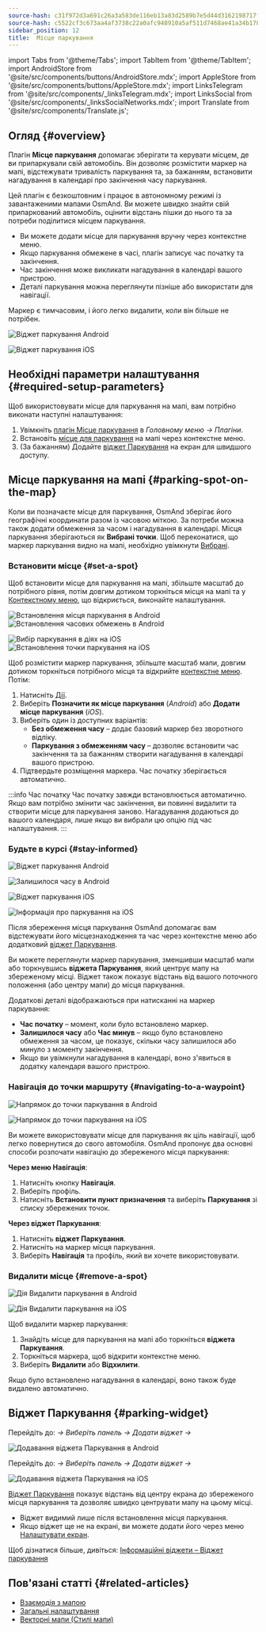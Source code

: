 ```yaml
---
source-hash: c31f972d3a691c26a3a583de116eb13a83d2589b7e5d44d3162198717f9b326f
source-hash: c5522cf3c673aa4af3738c22a0afc948910a5af511d7468ae41a34b1784474ea
sidebar_position: 12
title:  Місце паркування
---
```

import Tabs from '@theme/Tabs';
import TabItem from '@theme/TabItem';
import AndroidStore from '@site/src/components/buttons/AndroidStore.mdx';
import AppleStore from '@site/src/components/buttons/AppleStore.mdx';
import LinksTelegram from '@site/src/components/_linksTelegram.mdx';
import LinksSocial from '@site/src/components/_linksSocialNetworks.mdx';
import Translate from '@site/src/components/Translate.js';



## Огляд {#overview}

Плагін **Місце паркування** допомагає зберігати та керувати місцем, де ви припаркували свій автомобіль. Він дозволяє розмістити маркер на мапі, відстежувати тривалість паркування та, за бажанням, встановити нагадування в календарі про закінчення часу паркування.

Цей плагін є безкоштовним і працює в автономному режимі із завантаженими мапами OsmAnd. Ви можете швидко знайти свій припаркований автомобіль, оцінити відстань пішки до нього та за потреби поділитися місцем паркування.

- Ви можете додати місце для паркування вручну через контекстне меню.
- Якщо паркування обмежене в часі, плагін записує час початку та закінчення.
- Час закінчення може викликати нагадування в календарі вашого пристрою.
- Деталі паркування можна переглянути пізніше або використати для навігації.

Маркер є тимчасовим, і його легко видалити, коли він більше не потрібен.

<Tabs groupId="operating-systems" queryString="current-os">

<TabItem value="android" label="Android">

![Віджет паркування Android](@site/static/img/plugins/parking/parking_widget_android.png)

</TabItem>

<TabItem value="ios" label="iOS">

![Віджет паркування iOS](@site/static/img/plugins/parking/parking_widget_ios.png)

</TabItem>

</Tabs>


## Необхідні параметри налаштування {#required-setup-parameters}

Щоб використовувати місце для паркування на мапі, вам потрібно виконати наступні налаштування:

1. Увімкніть [плагін Місце паркування](../plugins/index.md#enable--disable) в *Головному меню → Плагіни*.
2. Встановіть [місце для паркування](#set-a-spot) на мапі через контекстне меню.
3. (За бажанням) Додайте [віджет Паркування](#parking-widget) на екран для швидшого доступу.


## Місце паркування на мапі {#parking-spot-on-the-map}

Коли ви позначаєте місце для паркування, OsmAnd зберігає його географічні координати разом із часовою міткою. За потреби можна також додати обмеження за часом і нагадування в календарі. Місця паркування зберігаються як **Вибрані точки**. Щоб переконатися, що маркер паркування видно на мапі, необхідно увімкнути [Вибрані](../personal/favorites.md).


### Встановити місце {#set-a-spot}

Щоб встановити місце для паркування на мапі, збільште масштаб до потрібного рівня, потім довгим дотиком торкніться місця на мапі та у [Контекстному меню](../map/map-context-menu.md), що відкриється, виконайте налаштування.

<Tabs groupId="operating-systems" queryString="current-os">

<TabItem value="android" label="Android">

![Встановлення місця паркування в Android](@site/static/img/plugins/parking/and_set_p_point_limit.png) ![Встановлення часових обмежень в Android](@site/static/img/plugins/parking/and_set_p_point4_.png)

</TabItem>

<TabItem value="ios" label="iOS">

![Вибір паркування в діях на iOS](@site/static/img/plugins/parking/ios_set_p_point2.png)  ![Встановлення точки паркування на iOS](@site/static/img/plugins/parking/ios_set_p_point3_-2.png)

</TabItem>

</Tabs>

Щоб розмістити маркер паркування, збільште масштаб мапи, довгим дотиком торкніться потрібного місця та відкрийте [контекстне меню](../map/map-context-menu.md). Потім:

1. Натисніть [Дії](../map/map-context-menu#actions).
2. Виберіть **Позначити як місце паркування** (*Android*) або **Додати місце паркування** (*iOS*).
3. Виберіть один із доступних варіантів:
   - **Без обмеження часу** – додає базовий маркер без зворотного відліку.
   - **Паркування з обмеженням часу** – дозволяє встановити час закінчення та за бажанням створити нагадування в календарі вашого пристрою.
4. Підтвердьте розміщення маркера. Час початку зберігається автоматично.

:::info Час початку
Час початку завжди встановлюється автоматично. Якщо вам потрібно змінити час закінчення, ви повинні видалити та створити місце для паркування заново. Нагадування додаються до вашого календаря, лише якщо ви вибрали цю опцію під час налаштування.
:::


### Будьте в курсі {#stay-informed}

<Tabs groupId="operating-systems" queryString="current-os">

<TabItem value="android" label="Android">

![Віджет паркування Android](@site/static/img/plugins/parking/parking_widget_android.png)

![Залишилося часу в Android](@site/static/img/plugins/parking/and_parking_info_left.png)

</TabItem>

<TabItem value="ios" label="iOS">

![Віджет паркування iOS](@site/static/img/plugins/parking/parking_widget_ios.png)

![Інформація про паркування на iOS](@site/static/img/plugins/parking/ios_parking_info.png)


</TabItem>

</Tabs>

Після збереження місця паркування OsmAnd допомагає вам відстежувати його місцезнаходження та час через контекстне меню або додатковий [віджет Паркування](#parking-widget).

Ви можете переглянути маркер паркування, зменшивши масштаб мапи або торкнувшись **віджета Паркування**, який центрує мапу на збереженому місці. Віджет також показує відстань від вашого поточного положення (або центру мапи) до місця паркування.

Додаткові деталі відображаються при натисканні на маркер паркування:

- **Час початку** – момент, коли було встановлено маркер.
- **Залишилося часу** або **Час минув** – якщо було встановлено обмеження за часом, це показує, скільки часу залишилося або минуло з моменту закінчення.
- Якщо ви увімкнули нагадування в календарі, воно з'явиться в додатку календаря вашого пристрою.


### Навігація до точки маршруту {#navigating-to-a-waypoint}

<Tabs groupId="operating-systems" queryString="current-os">

<TabItem value="android" label="Android">

![Напрямок до точки паркування в Android](@site/static/img/plugins/parking/and_navigating_to_parking.png)

</TabItem>

<TabItem value="ios" label="iOS">

![Напрямок до точки паркування на iOS](@site/static/img/plugins/parking/ios_going_to_parking.png)

</TabItem>

</Tabs>

Ви можете використовувати місце для паркування як ціль навігації, щоб легко повернутися до свого автомобіля. OsmAnd пропонує два основні способи розпочати навігацію до збереженого місця паркування:

**Через меню Навігація**:

  1. Натисніть кнопку **Навігація**.
  2. Виберіть профіль.
  3. Натисніть **Встановити пункт призначення** та виберіть **Паркування** зі списку збережених точок.

**Через віджет Паркування**:

  1. Натисніть **віджет Паркування**.
  2. Натисніть на маркер місця паркування.
  3. Виберіть **Навігація** та профіль, який ви хочете використовувати.


### Видалити місце {#remove-a-spot}

<Tabs groupId="operating-systems" queryString="current-os">

<TabItem value="android" label="Android">

![Дія Видалити паркування в Android](@site/static/img/map/context_menu_limited_parking.png)

</TabItem>

<TabItem value="ios" label="iOS">

<!-- ![Action Delete Parking in Android](@site/static/img/map/context_menu_limited_parking.png) -->
  
![Дія Видалити паркування на iOS](@site/static/img/map/context_menu_limited_parking_ios.png)

</TabItem>

</Tabs>

Щоб видалити маркер паркування:

1. Знайдіть місце для паркування на мапі або торкніться **віджета Паркування**.
2. Торкніться маркера, щоб відкрити контекстне меню.
3. Виберіть **Видалити** або **Відхилити**.

Якщо було встановлено нагадування в календарі, воно також буде видалено автоматично.


## Віджет Паркування {#parking-widget}

<Tabs groupId="operating-systems" queryString="current-os">

<TabItem value="android" label="Android">

Перейдіть до: *<Translate android="true" ids="shared_string_menu,map_widget_config"/> → Виберіть панель → Додати віджет → <Translate android="true" ids="map_widget_parking"/>*

![Додавання віджета Паркування в Android](@site/static/img/plugins/parking/and_adding_parking_widget_andr.png)

</TabItem>

<TabItem value="ios" label="iOS">

Перейдіть до: *<Translate ios="true" ids="shared_string_menu,layer_map_appearance"/> → Виберіть панель → Додати віджет → <Translate ios="true" ids="parking_place"/>*

![Додавання віджета Паркування на iOS](@site/static/img/plugins/parking/ios_adding_parking_widget-2.png)

</TabItem>

</Tabs>

[Віджет Паркування](../widgets/info-widgets.md#parking-widget) показує відстань від центру екрана до збереженого місця паркування та дозволяє швидко центрувати мапу на цьому місці.

- Віджет видимий лише після встановлення місця паркування.
- Якщо віджет ще не на екрані, ви можете додати його через меню [Налаштувати екран](../widgets/configure-screen.md).

Щоб дізнатися більше, дивіться: [Інформаційні віджети – Віджет паркування](https://osmand.net/docs/user/widgets/info-widgets#parking-widget)


## Пов'язані статті {#related-articles}

- [Взаємодія з мапою](../../user/map/interact-with-map.md)
- [Загальні налаштування](../../user/personal/global-settings.md)
- [Векторні мапи (Стилі мапи)](../../user/map/vector-maps.md)